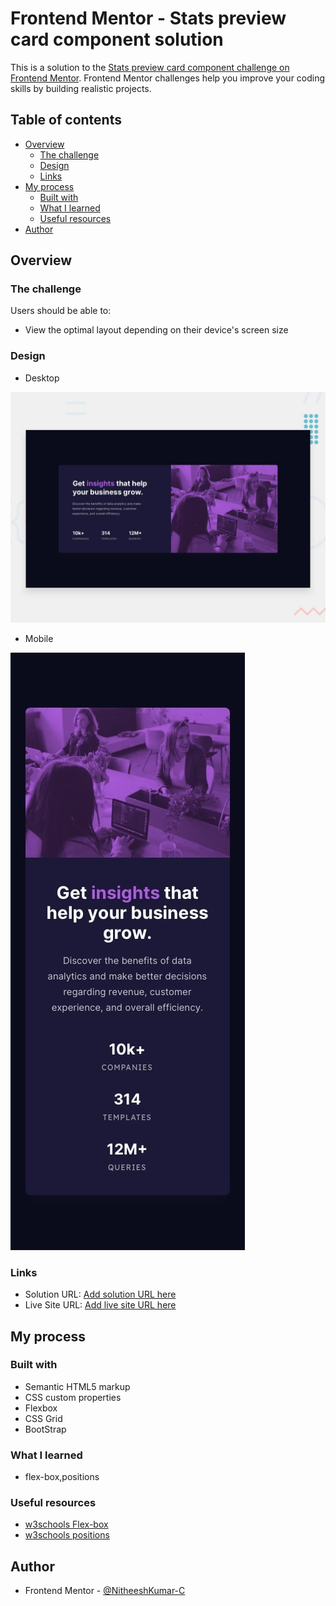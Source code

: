 # Frontend Mentor - Stats preview card component solution

This is a solution to the [Stats preview card component challenge on Frontend Mentor](https://www.frontendmentor.io/challenges/stats-preview-card-component-8JqbgoU62). Frontend Mentor challenges help you improve your coding skills by building realistic projects. 

## Table of contents

- [Overview](#overview)
  - [The challenge](#the-challenge)
  - [Design](#screenshot)
  - [Links](#links)
- [My process](#my-process)
  - [Built with](#built-with)
  - [What I learned](#what-i-learned)
  - [Useful resources](#useful-resources)
- [Author](#author)


## Overview

### The challenge

Users should be able to:

- View the optimal layout depending on their device's screen size

### Design

- Desktop

![](design/desktop-preview.jpg)

- Mobile

![](design/mobile-design.jpg)


### Links

- Solution URL: [Add solution URL here](https://your-solution-url.com)
- Live Site URL: [Add live site URL here](https://your-live-site-url.com)

## My process

### Built with

- Semantic HTML5 markup
- CSS custom properties
- Flexbox
- CSS Grid
- BootStrap

### What I learned

- flex-box,positions

### Useful resources

- [w3schools Flex-box](https://www.w3schools.com/css/css3_flexbox.asp) 
- [w3schools positions ](https://www.w3schools.com/css/css_positioning.asp) 


## Author

- Frontend Mentor - [@NitheeshKumar-C](https://www.frontendmentor.io/profile/NitheeshKumar-C)

